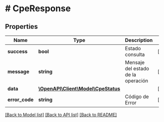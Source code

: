 # # CpeResponse

## Properties

Name | Type | Description | Notes
------------ | ------------- | ------------- | -------------
**success** | **bool** | Estado consulta | [optional] 
**message** | **string** | Mensaje del estado de la operación | [optional] 
**data** | [**\OpenAPI\Client\Model\CpeStatus**](CpeStatus.md) |  | [optional] 
**error_code** | **string** | Código de Error | [optional] 

[[Back to Model list]](../../README.md#documentation-for-models) [[Back to API list]](../../README.md#documentation-for-api-endpoints) [[Back to README]](../../README.md)


